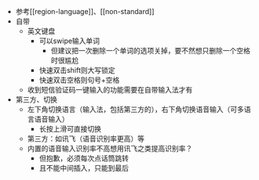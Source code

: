 - 参考[[region-language]]、[[non-standard]]
- 自带
  - 英文键盘
    - 可以swipe输入单词
      - 但建议把一次删除一个单词的选项关掉，要不然想只删除一个空格时很尴尬
    - 快速双击shift则大写锁定
    - 快速双击空格则句号+空格
  - 收到短信验证码一键输入的功能需要在自带输入法才有
- 第三方、切换
  - 左下角切换语言（输入法，包括第三方的），右下角切换语音输入（可多语言语音输入）
    - 长按上滑可直接切换
  - 第三方：如讯飞（语音识别率更高）等
  - 内置的语音输入识别率不高想用讯飞之类提高识别率？
    - 但抱歉，必须每次点话筒跳转
    - 且不能中间插入，只能到最后